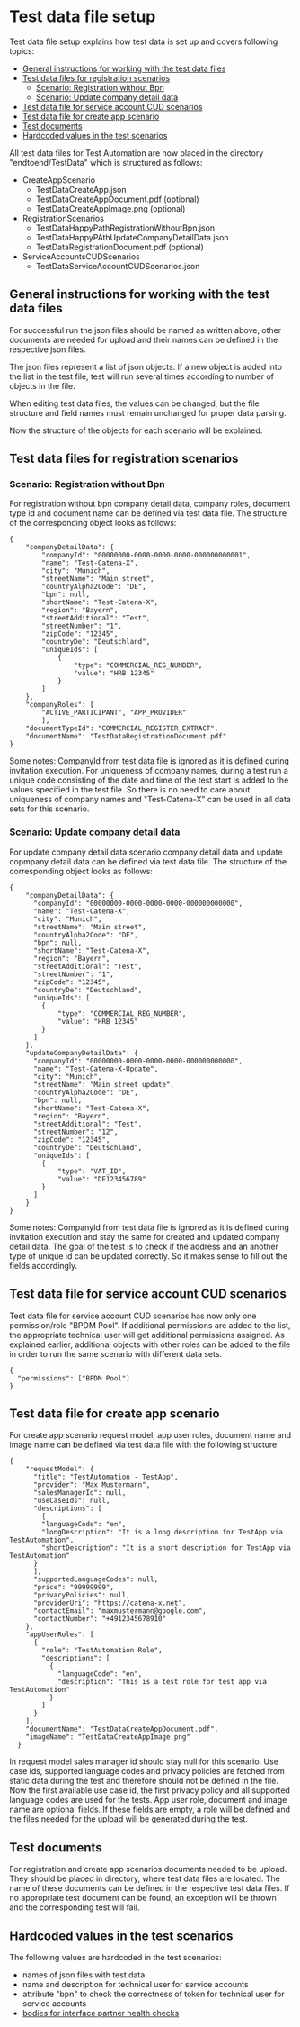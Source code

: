 ﻿# Test data file setup

Test data file setup explains how test data is set up and covers following topics:

* [General instructions for working with the test data files](#general-instructions-for-working-with-the-test-data-files)
* [Test data files for registration scenarios](#test-data-files-for-registration-scenarios)
    - [Scenario: Registration without Bpn](#scenario-registration-without-bpn)
    - [Scenario: Update company detail data](#scenario-update-company-detail-data)
* [Test data file for service account CUD scenarios](#test-data-file-for-service-account-cud-scenarios)
* [Test data file for create app scenario](#test-data-file-for-create-app-scenario)
* [Test documents](#test-documents)
* [Hardcoded values in the test scenarios](#hardcoded-values-in-the-test-scenarios)

All test data files for Test Automation are now placed in the directory "endtoend/TestData" which is structured as
follows:

* CreateAppScenario
    - TestDataCreateApp.json
    - TestDataCreateAppDocument.pdf (optional)
    - TestDataCreateAppImage.png  (optional)
* RegistrationScenarios
    - TestDataHappyPathRegistrationWithoutBpn.json
    - TestDataHappyPAthUpdateCompanyDetailData.json
    - TestDataRegistrationDocument.pdf  (optional)
* ServiceAccountsCUDScenarios
    - TestDataServiceAccountCUDScenarios.json

## General instructions for working with the test data files

For successful run the json files should be named as written above, other documents are needed for upload and their
names can be defined in the respective json files.

The json files represent a list of json objects. If a new object is added into the list in the test file, test will run
several times according to number of objects in the file.

When editing test data files, the values can be changed, but the file structure and field names must remain unchanged
for proper data parsing.

Now the structure of the objects for each scenario will be explained.

## Test data files for registration scenarios

### Scenario: Registration without Bpn

For registration without bpn company detail data, company roles, document type id and document name can be defined via
test data file. The structure of the corresponding object looks as follows:

```
{
    "companyDetailData": {
        "companyId": "00000000-0000-0000-0000-000000000001",
        "name": "Test-Catena-X",
        "city": "Munich",
        "streetName": "Main street",
        "countryAlpha2Code": "DE",
        "bpn": null,
        "shortName": "Test-Catena-X",
        "region": "Bayern",
        "streetAdditional": "Test",
        "streetNumber": "1",
        "zipCode": "12345",
        "countryDe": "Deutschland",
        "uniqueIds": [
            {
                "type": "COMMERCIAL_REG_NUMBER",
                "value": "HRB 12345"
            }
        ]
    },
    "companyRoles": [
        "ACTIVE_PARTICIPANT", "APP_PROVIDER"
        ],
    "documentTypeId": "COMMERCIAL_REGISTER_EXTRACT",
    "documentName": "TestDataRegistrationDocument.pdf"
}
```

Some notes: CompanyId from test data file is ignored as it is defined during invitation execution. For uniqueness of
company names, during a test run a unique code consisting of the date and time of the test start is added to the values
specified in the test file. So there is no need to care about uniqueness of company names and "Test-Catena-X" can be
used in all data sets for this scenario.

### Scenario: Update company detail data

For update company detail data scenario company detail data and update copmpany detail data can be defined via test data
file. The structure of the corresponding object looks as follows:

```
{
    "companyDetailData": {
      "companyId": "00000000-0000-0000-0000-000000000000",
      "name": "Test-Catena-X",
      "city": "Munich",
      "streetName": "Main street",
      "countryAlpha2Code": "DE",
      "bpn": null,
      "shortName": "Test-Catena-X",
      "region": "Bayern",
      "streetAdditional": "Test",
      "streetNumber": "1",
      "zipCode": "12345",
      "countryDe": "Deutschland",
      "uniqueIds": [
        {
            "type": "COMMERCIAL_REG_NUMBER",
            "value": "HRB 12345"
        }
      ]
    },
    "updateCompanyDetailData": {
      "companyId": "00000000-0000-0000-0000-000000000000",
      "name": "Test-Catena-X-Update",
      "city": "Munich",
      "streetName": "Main street update",
      "countryAlpha2Code": "DE",
      "bpn": null,
      "shortName": "Test-Catena-X",
      "region": "Bayern",
      "streetAdditional": "Test",
      "streetNumber": "12",
      "zipCode": "12345",
      "countryDe": "Deutschland",
      "uniqueIds": [
        {
            "type": "VAT_ID",
            "value": "DE123456789"
        }
      ]
    }
}
```

Some notes: CompanyId from test data file is ignored as it is defined during invitation execution and stay the same for
created and updated company detail data. The goal of the test is to check if the address and an another type of unique
id can be updated correctly. So it makes sense to fill out the fields accordingly.

## Test data file for service account CUD scenarios

Test data file for service account CUD scenarios has now only one permission/role "BPDM Pool". If additional permissions
are added to the list, the appropriate technical user will get additional permissions assigned. As explained earlier,
additional objects with other roles can be added to the file in order to run the same scenario with different data sets.

```
{
  "permissions": ["BPDM Pool"]
}
```

## Test data file for create app scenario

For create app scenario request model, app user roles, document name and image name can be defined via test data file
with the following structure:

```
{
    "requestModel": {
      "title": "TestAutomation - TestApp",
      "provider": "Max Mustermann",
      "salesManagerId": null,
      "useCaseIds": null,
      "descriptions": [
        {
        "languageCode": "en",
        "longDescription": "It is a long description for TestApp via TestAutomation",
        "shortDescription": "It is a short description for TestApp via TestAutomation"
      }
      ],
      "supportedLanguageCodes": null,
      "price": "99999999",
      "privacyPolicies": null,
      "providerUri": "https://catena-x.net",
      "contactEmail": "maxmustermann@google.com",
      "contactNumber": "+4912345678910"
    },
    "appUserRoles": [
      {
        "role": "TestAutomation Role",
        "descriptions": [
          {
            "languageCode": "en",
            "description": "This is a test role for test app via TestAutomation"
          }
        ]
      }
    ],
    "documentName": "TestDataCreateAppDocument.pdf",
    "imageName": "TestDataCreateAppImage.png"
  }
```

In request model sales manager id should stay null for this scenario. Use case ids, supported language codes and privacy
policies are fetched from static data during the test and therefore should not be defined in the file. Now the first
available use case id, the first privacy policy and all supported language codes are used for the tests. App user role,
document and image name are optional fields. If these fields are empty, a role will be defined and the files needed for
the upload will be generated during the test.

## Test documents

For registration and create app scenarios documents needed to be upload. They should be placed in directory, where test
data files are located. The name of these documents can be defined in the respective test data files. If no
appropriate test document can be found, an exception will be thrown and the corresponding test will fail.

## Hardcoded values in the test scenarios

The following values are hardcoded in the test scenarios:

* names of json files with test data
* name and description for technical user for service accounts
* attribute "bpn" to check the correctness of token for technical user for service accounts
* [bodies for interface partner health checks](03.%20InterfacePartnerHealthCheck.md)